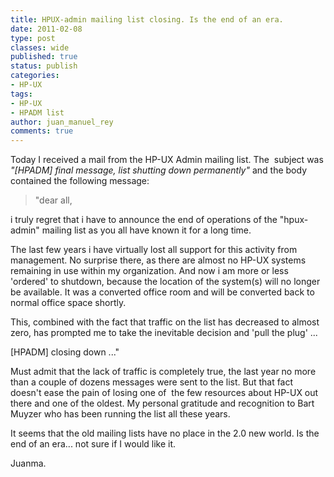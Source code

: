 ```yaml
---
title: HPUX-admin mailing list closing. Is the end of an era.
date: 2011-02-08
type: post
classes: wide
published: true
status: publish
categories:
- HP-UX
tags:
- HP-UX
- HPADM list
author: juan_manuel_rey
comments: true
---
```


Today I received a mail from the HP-UX Admin mailing list. The  subject was *"[HPADM] final message, list shutting down permanently"* and the body contained the following message:

>"dear all,
>
i truly regret that i have to announce the end of operations of the
"hpux-admin" mailing list as you all have known it for a long time.
>
The last few years i have virtually lost all support for this activity
from management. No surprise there, as there are almost no HP-UX systems
remaining in use within my organization. And now i am more or less
'ordered' to shutdown, because the location of the system(s) will no
longer be available. It was a converted office room and will be
converted back to normal office space shortly.
>
This, combined with the fact that traffic on the list has decreased to
almost zero, has prompted me to take the inevitable decision and 'pull
the plug' ...
>
[HPADM\] closing down ..."

Must admit that the lack of traffic is completely true, the last year no more than a couple of dozens messages were sent to the list. But that fact doesn't ease the pain of losing one of  the few resources about HP-UX out there and one of the oldest. My personal gratitude and recognition to Bart Muyzer who has been running the list all these years.

It seems that the old mailing lists have no place in the 2.0 new world. Is the end of an era... not sure if I would like it.

Juanma.

